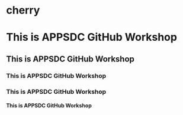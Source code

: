 # cherry
#  This is APPSDC GitHub Workshop
##  This is APPSDC GitHub Workshop
### This is APPSDC GitHub Workshop
### This is APPSDC GitHub Workshop 
#### This is APPSDC GitHub Workshop
